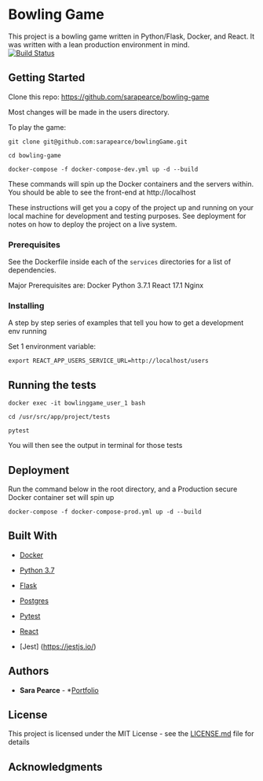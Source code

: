 # Bowling Game

This project is a bowling game written in Python/Flask, Docker, and React. It was written with a lean production environment in mind.
<br>
[![Build Status](https://travis-ci.org/testdrivenio/testdriven-app-2.3.svg?branch=master)](https://travis-ci.org/testdrivenio/testdriven-app-2.3)

## Getting Started

Clone this repo: https://github.com/sarapearce/bowling-game

Most changes will be made in the users directory.

To play the game:

`git clone git@github.com:sarapearce/bowlingGame.git`

`cd bowling-game`

`docker-compose -f docker-compose-dev.yml up -d --build`

These commands will spin up the Docker containers and the servers within. You should be able to see the front-end at http://localhost

These instructions will get you a copy of the project up and running on your local machine for development and testing purposes. See deployment for notes on how to deploy the project on a live system.

### Prerequisites

See the Dockerfile inside each of the `services` directories for a list of dependencies.

Major Prerequisites are:
Docker
Python 3.7.1
React 17.1
Nginx

### Installing

A step by step series of examples that tell you how to get a development env running


Set 1 environment variable:
```
export REACT_APP_USERS_SERVICE_URL=http://localhost/users
```

## Running the tests

`docker exec -it bowlinggame_user_1 bash`

`cd /usr/src/app/project/tests`

`pytest`

You will then see the output in terminal for those tests

## Deployment

Run the command below in the root directory, and a Production secure Docker container set will spin up

`docker-compose -f docker-compose-prod.yml up -d --build`

## Built With

* [Docker](https://docs.docker.com/)

* [Python 3.7](https://docs.python.org/3/)
* [Flask](http://flask.pocoo.org/)
* [Postgres](https://www.postgresql.org/docs/)
* [Pytest](https://docs.pytest.org/en/latest/contents.html)

* [React](https://reactjs.org/)
* [Jest] (https://jestjs.io/)

## Authors

* **Sara Pearce** - *[Portfolio](http://sarapearce.net)

## License

This project is licensed under the MIT License - see the [LICENSE.md](LICENSE.md) file for details

## Acknowledgments
